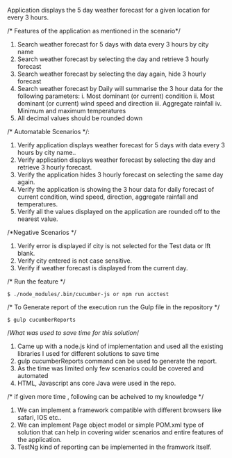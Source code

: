 Application displays the 5 day weather forecast for a given location for every 3 hours.

/* Features of the application as mentioned in the scenario*/

1. Search weather forecast for 5 days with data every 3 hours by city name
2. Search weather forecast by selecting the day and retrieve 3 hourly forecast
3. Search weather forecast by selecting the day again, hide 3 hourly forecast
4. Search weather forecast by Daily will summarise the 3 hour data for the following parameters:
    i. Most dominant (or current) condition
    ii. Most dominant (or current) wind speed and direction
   iii. Aggregate rainfall
     iv. Minimum and maximum temperatures
5. All decimal values should be rounded down


/* Automatable Scenarios */:

1. Verify application displays weather forecast for 5 days with data every 3 hours by city name..
2. Verify application displays weather forecast by selecting the day and retrieve 3 hourly forecast.
3. Verify the application hides 3 hourly forecast on selecting the same day again.
4. Verify the application is showing the 3 hour data for daily forecast of current condition, wind speed, direction, aggregate rainfall and temperatures.
5. Verify all the values displayed on the application are rounded off to the nearest value.

/*Negative Scenarios */
1. Verify error is displayed if city is not selected for the Test data or lft blank.
2. Verify city entered is not case sensitive.
3. Verify if weather forecast is displayed from the current day.


/* Run the feature */ 

    $ ./node_modules/.bin/cucumber-js or npm run acctest

/* To Generate report of the execution run the Gulp file in the repository */

    $ gulp cucumberReports  

/*What was used to save time for this solution*/

1. Came up with a node.js kind of implementation and used all the existing libraries I used for different solutions to save time
2. gulp cucumberReports  command can be used to generate the report.
3. As the time was limited only few scenarios could be covered and automated
4. HTML, Javascript ans core Java were used in the repo.


/* if given more time , following can be acheived to my knowledge */

1. We can implement a framework compatible with different browsers like safari, IOS etc..
2. We can implement Page object model or simple POM.xml type of solution that can help in covering wider scenarios and entire features of the application. 
3. TestNg kind of reporting can be implemented in the framwork itself.


